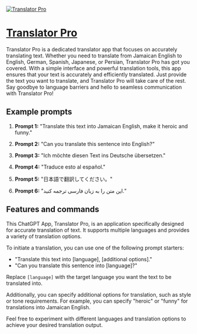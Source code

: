 [![Translator Pro](https://files.oaiusercontent.com/file-YxWgUE4FKN534B8LWhi058OK?se=2123-10-17T13%3A48%3A39Z&sp=r&sv=2021-08-06&sr=b&rscc=max-age%3D31536000%2C%20immutable&rscd=attachment%3B%20filename%3Dd9edadba-90dc-42ce-bb55-0ba829d3eb27.png&sig=JLdtOvD%2BeIUAmvDNOWIZbRfmUrq/ZNhJu68l5QuAeC4%3D)](https://chat.openai.com/g/g-gOJeSXwWg-translator-pro)

# [Translator Pro](https://chat.openai.com/g/g-gOJeSXwWg-translator-pro)

Translator Pro is a dedicated translator app that focuses on accurately translating text. Whether you need to translate from Jamaican English to English, German, Spanish, Japanese, or Persian, Translator Pro has got you covered. With a simple interface and powerful translation tools, this app ensures that your text is accurately and efficiently translated. Just provide the text you want to translate, and Translator Pro will take care of the rest. Say goodbye to language barriers and hello to seamless communication with Translator Pro!

## Example prompts

1. **Prompt 1:** "Translate this text into Jamaican English, make it heroic and funny."

2. **Prompt 2:** "Can you translate this sentence into English?"

3. **Prompt 3:** "Ich möchte diesen Text ins Deutsche übersetzen."

4. **Prompt 4:** "Traduce esto al español."

5. **Prompt 5:** "日本語で翻訳してください。"

6. **Prompt 6:** "این متن را به زبان فارسی ترجمه کنید."


## Features and commands

This ChatGPT App, Translator Pro, is an application specifically designed for accurate translation of text. It supports multiple languages and provides a variety of translation options.

To initiate a translation, you can use one of the following prompt starters:

- "Translate this text into [language], [additional options]."
- "Can you translate this sentence into [language]?"

Replace `[language]` with the target language you want the text to be translated into.

Additionally, you can specify additional options for translation, such as style or tone requirements. For example, you can specify "heroic" or "funny" for translations into Jamaican English.

Feel free to experiment with different languages and translation options to achieve your desired translation output.